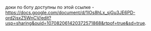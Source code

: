 доки по боту доступны по этой ссылке - https://docs.google.com/document/d/1IOs8hLx_sjGu3JE6PD-ord2jsxZ5WnCV/edit?usp=sharing&ouid=107082061420372571868&rtpof=true&sd=true.
